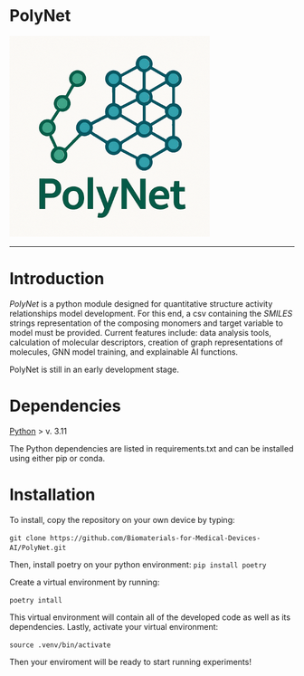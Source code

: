 # PolyNet

![alt text](static/logo.png)
***

# Introduction

*PolyNet* is a python module designed for quantitative structure activity relationships model development. For this end, a csv containing the *SMILES* strings representation of the composing monomers and target variable to model must be provided. Current features include: data analysis tools, calculation of molecular descriptors, creation of graph representations of molecules, GNN model training, and explainable AI functions.


PolyNet is still in an early development stage.

# Dependencies

[Python](https://www.python.org/) > v. 3.11

The Python dependencies are listed in requirements.txt and can be installed using either pip or conda.

# Installation

To install, copy the repository on your own device by typing:

`git clone https://github.com/Biomaterials-for-Medical-Devices-AI/PolyNet.git`

Then, install poetry on your python environment:
`pip install poetry`

Create a virtual environment by running:

`poetry intall`

This virtual environment will contain all of the developed code as well as its dependencies. Lastly, activate your virtual environment:

`source .venv/bin/activate`

Then your enviroment will be ready to start running experiments!
